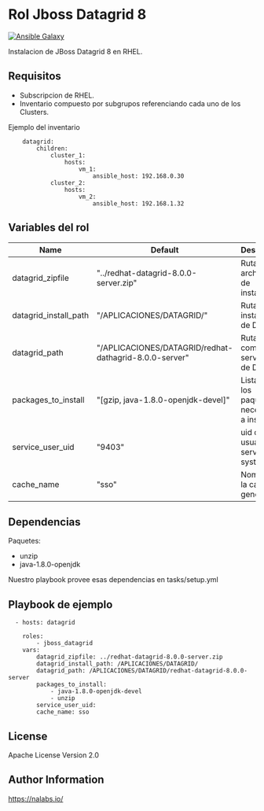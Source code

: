 Rol Jboss Datagrid 8
=========

[![Ansible Galaxy](https://img.shields.io/badge/ansible--galaxy-jboss_datagrid8-blue.svg)](https://galaxy.ansible.com/CyVerse-Ansible/jbos-datagrid8/)

Instalacion de JBoss Datagrid 8 en RHEL.

Requisitos
------------

- Subscripcion de RHEL.
- Inventario compuesto por subgrupos referenciando cada uno de los Clusters.



Ejemplo del inventario

        datagrid:
            children:
                cluster_1:
                    hosts:
                        vm_1:
                            ansible_host: 192.168.0.30
                cluster_2:
                    hosts:
                        vm_2:
                            ansible_host: 192.168.1.32


Variables del rol
--------------

| Name | Default | Description
| ------ | ------ | ------ |
| datagrid_zipfile | "../redhat-datagrid-8.0.0-server.zip"  | Ruta del archivo zip de instalacion |
| datagrid_install_path | "/APLICACIONES/DATAGRID/" |  Ruta de instalacion de Datagrid |
| datagrid_path | "/APLICACIONES/DATAGRID/redhat-dathagrid-8.0.0-server" | Ruta completa al server path de Datagrid |
| packages_to_install | "[gzip, java-1.8.0-openjdk-devel]" |Lista con los paquetes necesarios a instalar |
| service_user_uid | "9403" | uid del usuario de servicio en systemd |
| cache_name  | "sso"  | Nombre de la cache a generar |

Dependencias
------------

Paquetes:
* unzip
* java-1.8.0-openjdk

Nuestro playbook provee esas dependencias en tasks/setup.yml

Playbook de ejemplo
-------------------

      - hosts: datagrid

        roles: 
            - jboss_datagrid
        vars:
            datagrid_zipfile: ../redhat-datagrid-8.0.0-server.zip
            datagrid_install_path: /APLICACIONES/DATAGRID/
            datagrid_path: /APLICACIONES/DATAGRID/redhat-datagrid-8.0.0-server
            packages_to_install:
                - java-1.8.0-openjdk-devel
                - unzip
            service_user_uid:
            cache_name: sso


License
-------

Apache License
Version 2.0

Author Information
------------------

https://nalabs.io/